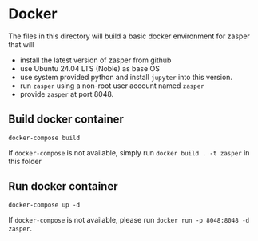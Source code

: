 # Docker

The files in this directory will build a basic docker environment for zasper that will 

* install the latest version of zasper from github
* use Ubuntu 24.04 LTS (Noble) as base OS 
* use system provided python and install `jupyter` into this version. 
* run `zasper` using a non-root user account named `zasper`
* provide `zasper` at port 8048. 

## Build docker container

```
docker-compose build
```

If `docker-compose` is not available, simply run `docker build . -t zasper` in this folder 

## Run docker container

```
docker-compose up -d 
```

If `docker-compose` is not available, please run `docker run -p 8048:8048 -d zasper`. 
